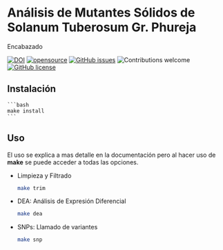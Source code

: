 # Análisis de Mutantes Sólidos de Solanum Tuberosum Gr. Phureja

Encabazado

[![DOI](https://zenodo.org/badge/525475132.svg)](https://zenodo.org/badge/latestdoi/525475132)
[![opensource](https://badges.frapsoft.com/os/v1/open-source.png?v=103)](#)
[![GitHub issues](https://img.shields.io/github/issues/quinterol/BIOMOLC-PhurejaMutante)](https://github.com/quinterol/BIOMOLC-PhurejaMutante/issues)
![Contributions welcome](https://img.shields.io/badge/contributions-welcome-blue.svg)
[![GitHub license](https://img.shields.io/github/license/quinterol/BIOMOLC-PhurejaMutante)](https://github.com/quinterol/BIOMOLC-PhurejaMutante/blob/main/LICENSE)

## Instalación

    ```bash
    make install
    ```
## Uso
El uso se explica a mas detalle en la documentación pero al hacer uso de **make** se puede acceder a todas las opciones.

- Limpieza y Filtrado

    ```bash
    make trim
    ```
- DEA: Análisis de Expresión Diferencial

    ```bash
    make dea
    ```
- SNPs: Llamado de variantes

    ```bash
    make snp
    ```
